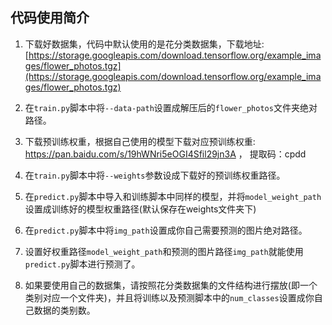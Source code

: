## 代码使用简介

1. 下载好数据集，代码中默认使用的是花分类数据集，下载地址: [https://storage.googleapis.com/download.tensorflow.org/example_images/flower_photos.tgz](https://storage.googleapis.com/download.tensorflow.org/example_images/flower_photos.tgz)

2. 在`train.py`脚本中将`--data-path`设置成解压后的`flower_photos`文件夹绝对路径。

3. 下载预训练权重，根据自己使用的模型下载对应预训练权重: https://pan.baidu.com/s/19hWNri5eOGI4Sfil29jn3A ，
提取码：cpdd

4. 在`train.py`脚本中将`--weights`参数设成下载好的预训练权重路径。

6. 在`predict.py`脚本中导入和训练脚本中同样的模型，并将`model_weight_path`设置成训练好的模型权重路径(默认保存在weights文件夹下)

7. 在`predict.py`脚本中将`img_path`设置成你自己需要预测的图片绝对路径。

8. 设置好权重路径`model_weight_path`和预测的图片路径`img_path`就能使用`predict.py`脚本进行预测了。

9. 如果要使用自己的数据集，请按照花分类数据集的文件结构进行摆放(即一个类别对应一个文件夹)，并且将训练以及预测脚本中的`num_classes`设置成你自己数据的类别数。
